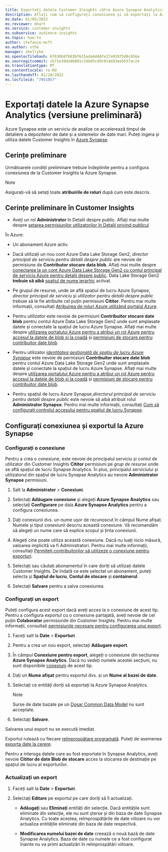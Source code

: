 ```yaml
---
title: Exportați datele Customer Insights către Azure Synapse Analytics
description: Aflați cum să configurați conexiunea și să exportați la Azure Synapse Analytics.
ms.date: 01/05/2022
ms.reviewer: mhart
ms.service: customer-insights
ms.subservice: audience-insights
ms.topic: how-to
author: stefanie-msft
ms.author: sthe
manager: shellyha
ms.openlocfilehash: 6f630b8fb03bf615ada6d40fe27a91975d0c856e
ms.sourcegitcommit: cb71e39de9b891c24bd5cd9c014eb3eeb537ac24
ms.translationtype: MT
ms.contentlocale: ro-RO
ms.lasthandoff: 01/10/2022
ms.locfileid: "7951057"
---
```

# <a name="export-data-to-azure-synapse-analytics-preview"></a>Exportați datele la Azure Synapse Analytics (versiune preliminară)

Azure Synapse este un serviciu de analize ce accelerează timpul de detaliere a depozitelor de date și a sistemelor de date mari. Puteți ingera și utiliza datele Customer Insights în [Azure Synapse](/azure/synapse-analytics/overview-what-is).

## <a name="prerequisites"></a>Cerințe preliminare

Următoarele condiții preliminare trebuie îndeplinite pentru a configura conexiunea de la Customer Insights la Azure Synapse.

> [!NOTE]
> Asigurați-vă să setați toate **atribuirile de roluri** după cum este descris.  

## <a name="prerequisites-in-customer-insights"></a>Cerințe preliminare în Customer Insights

* Aveți un rol **Administrator** în Detalii despre public. Aflați mai multe despre [setarea permisiunilor utilizatorilor în Detalii privind publicul](permissions.md#assign-roles-and-permissions)

În Azure: 

- Un abonament Azure activ.

- Dacă utilizați un nou cont Azure Data Lake Storage Gen2, *director principal de serviciu pentru detalii despre public* are nevoie de permisiune de **Contributor stocare data blob**. Aflați mai multe despre [conectarea la un cont Azure Data Lake Storage Gen2 cu contul principal de serviciu Azure pentru detalii despre public](connect-service-principal.md). Data Lake Storage Gen2 **trebuie să aibă** [spațiul de nume ierarhic](/azure/storage/blobs/data-lake-storage-namespace) activat.

- Pe grupul de resurse, unde se află spațiul de lucru Azure Synapse, *director principal de serviciu* și *utilizator pentru detalii despre public* trebuie să le fie atribuite cel puțin permisiuni **Cititor**. Pentru mai multe informații, consultați [Atribuirea de roluri Azure utilizând portalul Azure](/azure/role-based-access-control/role-assignments-portal).

- Pentru *utilizator* este nevoie de permisiuni **Contribuitor stocare date blob** pentru contul Azure Data Lake Storage Gen2 unde sunt amplasate datele și conectate la spațiul de lucru Azure Synapse. Aflați mai multe despre [utilizarea portalului Azure pentru a atribui un rol Azure pentru accesul la datele de blob și la coadă](/azure/storage/common/storage-auth-aad-rbac-portal) și [permisiuni de stocare pentru contribuitor date blob](/azure/role-based-access-control/built-in-roles#storage-blob-data-contributor).

- Pentru utilizator *[identitatea gestionată de spațiu de lucru Azure Synapse](/azure/synapse-analytics/security/synapse-workspace-managed-identity)* este nevoie de permisiuni **Contribuitor stocare date blob** pentru contul Azure Data Lake Storage Gen2 unde sunt amplasate datele și conectate la spațiul de lucru Azure Synapse. Aflați mai multe despre [utilizarea portalului Azure pentru a atribui un rol Azure pentru accesul la datele de blob și la coadă](/azure/storage/common/storage-auth-aad-rbac-portal) și [permisiuni de stocare pentru contribuitor date blob](/azure/role-based-access-control/built-in-roles#storage-blob-data-contributor).

- Pentru spațiul de lucru Azure Synapse,*directorul principal de serviciu pentru detalii despre public* este nevoie să aibă atribuit rolul **Administrator Synapse**. Pentru mai multe informații, consultați [Cum să configurați controlul accesului pentru spațiul de lucru Synapse](/azure/synapse-analytics/security/how-to-set-up-access-control).

## <a name="set-up-the-connection-and-export-to-azure-synapse"></a>Configurați conexiunea și exportul la Azure Synapse

### <a name="configure-a-connection"></a>Configurați o conexiune

Pentru a crea o conexiune, este nevoie de principalul serviciu și contul de utilizator din Customer Insights **Cititor** permisiuni pe *grup de resurse* unde se află spațiul de lucru Synapse Analytics. În plus, principalul serviciului și utilizatorul din spațiul de lucru Synapse Analytics au nevoie **Administrator Synapse** permisiuni. 

1. Salt la **Administrator** > **Conexiuni**.

1. Selectați **Adăugare conexiune** și alegeți **Azure Synapse Analytics** sau selectați **Configurare** pe dala **Azure Synapse Analytics** pentru a configura conexiunea.

1. Dați conexiunii dvs. un nume ușor de recunoscut în câmpul Nume afișat. Numele și tipul conexiunii descriu această conexiune. Vă recomandăm să alegeți un nume care să explice scopul și ținta conexiunii.

1. Alegeți cine poate utiliza această conexiune. Dacă nu luați nicio măsură, valoarea implicită va fi Administratori. Pentru mai multe informații, consultați [Permiteți contribuitorilor să utilizeze o conexiune pentru exporturi](connections.md#allow-contributors-to-use-a-connection-for-exports).

1. Selectați sau căutați abonamentul în care doriți să utilizați datele Customer Insights. De îndată ce este selectat un abonament, puteți selecta și **Spațiul de lucru**, **Contul de stocare** și **containerul**.

1. Selectați **Salvare** pentru a salva conexiunea.

### <a name="configure-an-export"></a>Configurați un export

Puteți configura acest export dacă aveți acces la o conexiune de acest tip. Pentru a configura exportul cu o conexiune partajată, aveți nevoie de cel puțin **Colaborator** permisiunile din Customer Insights. Pentru mai multe informații, consultați [permisiunile necesare pentru configurarea unui export](export-destinations.md#set-up-a-new-export).

1. Faceți salt la **Date** > **Exporturi**.

1. Pentru a crea un nou export, selectați **Adăugare export**.

1. În câmpul **Conexiune pentru export**, alegeți o conexiune din secțiunea **Azure Synapse Analytics**. Dacă nu vedeți numele acestei secțiuni, nu sunt disponibile [conexiuni](connections.md) de acest tip.

1. Dați un **Nume afișat** pentru exportul dvs. și un **Nume al bazei de date**.

1. Selectați ce entități doriți să exportați la Azure Synapse Analytics.
   > [!NOTE]
   > Surse de date bazate pe un [Dosar Common Data Model](connect-common-data-model.md) nu sunt acceptate.

2. Selectați **Salvare**.

Salvarea unui export nu se execută imediat.

Exportul rulează cu fiecare [reîmprospătare programată](system.md#schedule-tab). Puteți de asemenea [exporta date la cerere](export-destinations.md#run-exports-on-demand).

Pentru a interoga datele care au fost exportate în Synapse Analytics, aveți nevoie **Cititor de date Blob de stocare** acces la stocarea de destinație pe spațiul de lucru al exporturilor. 

### <a name="update-an-export"></a>Actualizați un export

1. Faceți salt la **Date** > **Exporturi**.

1. Selectați **Editare** pe exportul pe care doriți să îl actualizați.

   - **Adăugați** sau **Eliminați** entități din selecție. Dacă entitățile sunt eliminate din selecție, ele nu sunt șterse și din baza de date Synapse Analytics. Cu toate acestea, reîmprospătările de date viitoare nu vor actualiza entitățile eliminate din baza de date respectivă.

   - **Modificarea numelui bazei de date** creează o nouă bază de date Synapse Analytics. Baza de date cu numele ce a fost configurat înainte nu va primi actualizări în reîmprospătări viitoare.

